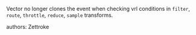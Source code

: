 Vector no longer clones the event when checking vrl conditions in `filter`, `route`, `throttle`, `reduce`, `sample` transforms.

authors: Zettroke
